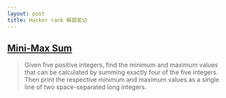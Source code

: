 ```yaml
---
layout: post
title: Hacker rank 解题笔记
---
```


## [Mini-Max Sum](https://www.hackerrank.com/challenges/mini-max-sum)

> Given five positive integers, find the minimum and maximum values that can be calculated by summing exactly four of the five integers. Then print the respective minimum and maximum values as a single line of two space-separated long integers.

